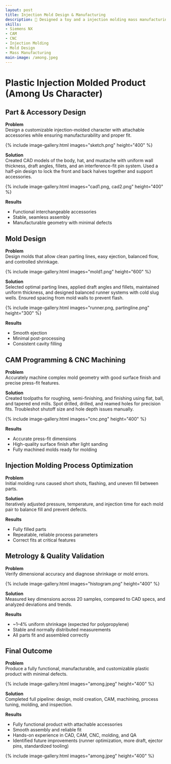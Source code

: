 ```yaml
---
layout: post
title: Injection Mold Design & Manufacturing
description: 👾 Designed a toy and a injection molding mass manufacturing process
skills: 
- Siemens NX
- CAM
- CNC
- Injection Molding
- Mold Design
- Mass Manufacturing
main-image: /among.jpeg
---
```


# Plastic Injection Molded Product (Among Us Character)
## Part & Accessory Design

**Problem**  
Design a customizable injection-molded character with attachable accessories while ensuring manufacturability and proper fit.

{% include image-gallery.html images="sketch.png" height="400" %}

**Solution**  
Created CAD models of the body, hat, and mustache with uniform wall thickness, draft angles, fillets, and an interference-fit pin system. Used a half-pin design to lock the front and back halves together and support accessories.

{% include image-gallery.html images="cad1.png, cad2.png" height="400" %}

**Results**  
- Functional interchangeable accessories  
- Stable, seamless assembly  
- Manufacturable geometry with minimal defects  


## Mold Design

**Problem**  
Design molds that allow clean parting lines, easy ejection, balanced flow, and controlled shrinkage.

{% include image-gallery.html images="mold1.png" height="600" %}

**Solution**  
Selected optimal parting lines, applied draft angles and fillets, maintained uniform thickness, and designed balanced runner systems with cold slug wells. Ensured spacing from mold walls to prevent flash.

{% include image-gallery.html images="runner.png, partingline.png" height="300" %}

**Results**  
- Smooth ejection  
- Minimal post-processing  
- Consistent cavity filling  


## CAM Programming & CNC Machining

**Problem**  
Accurately machine complex mold geometry with good surface finish and precise press-fit features.

**Solution**  
Created toolpaths for roughing, semi-finishing, and finishing using flat, ball, and tapered end mills. Spot drilled, drilled, and reamed holes for precision fits. Troubleshot shutoff size and hole depth issues manually.

{% include image-gallery.html images="cnc.png" height="400" %}

**Results**  
- Accurate press-fit dimensions  
- High-quality surface finish after light sanding  
- Fully machined molds ready for molding  


## Injection Molding Process Optimization

**Problem**  
Initial molding runs caused short shots, flashing, and uneven fill between parts.

**Solution**  
Iteratively adjusted pressure, temperature, and injection time for each mold pair to balance fill and prevent defects.

**Results**  
- Fully filled parts  
- Repeatable, reliable process parameters  
- Correct fits at critical features  

## Metrology & Quality Validation

**Problem**  
Verify dimensional accuracy and diagnose shrinkage or mold errors.

{% include image-gallery.html images="histogram.png" height="400" %}

**Solution**  
Measured key dimensions across 20 samples, compared to CAD specs, and analyzed deviations and trends.

**Results**  
- ~1–4% uniform shrinkage (expected for polypropylene)  
- Stable and normally distributed measurements  
- All parts fit and assembled correctly  


## Final Outcome
**Problem**  
Produce a fully functional, manufacturable, and customizable plastic product with minimal defects.

{% include image-gallery.html images="among.jpeg" height="400" %}

**Solution**  
Completed full pipeline: design, mold creation, CAM, machining, process tuning, molding, and inspection.

**Results**  
- Fully functional product with attachable accessories  
- Smooth assembly and reliable fit  
- Hands-on experience in CAD, CAM, CNC, molding, and QA  
- Identified future improvements (runner optimization, more draft, ejector pins, standardized tooling)

{% include image-gallery.html images="among.jpeg" height="400" %}
